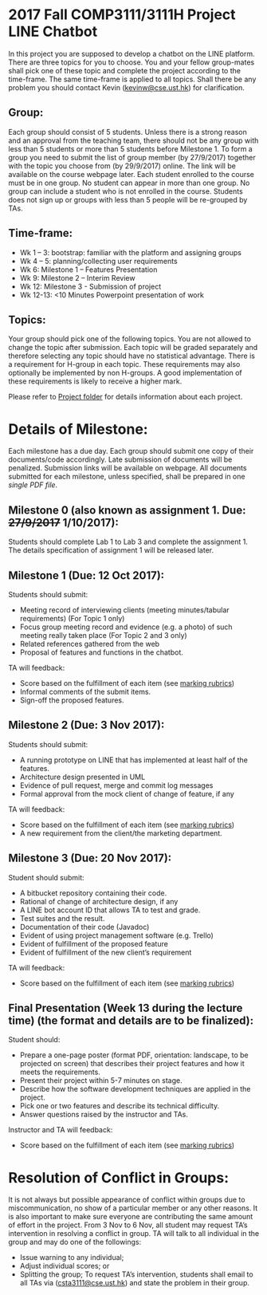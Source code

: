 # 2017 Fall COMP3111/3111H Project LINE Chatbot 

In this project you are supposed to develop a chatbot on the LINE platform. There are three topics for you to choose. You and your fellow group-mates shall pick one of these topic and complete the project according to the time-frame. The same time-frame is applied to all topics. Shall there be any problem you should contact Kevin (kevinw@cse.ust.hk) for clarification.

## Group: 

Each group should consist of 5 students. Unless there is a strong reason and an approval from the teaching team, there should not be any group with less than 5 students or more than 5 students before Milestone 1.  To form a group you need to submit the list of group member (by 27/9/2017) together with the topic you choose from (by 29/9/2017) online. The link will be available on the course webpage later. Each student enrolled to the course must be in one group. No student can appear in more than one group. No group can include a student who is not enrolled in the course. Students does not sign up or groups with less than 5 people will be re-grouped by TAs.



## Time-frame:
* Wk 1 – 3: bootstrap: familiar with the platform and assigning groups
* Wk 4 – 5: planning/collecting user requirements
* Wk 6: Milestone 1 – Features Presentation
* Wk 9: Milestone 2 – Interim Review
* Wk 12: Milestone 3 - Submission of project
* Wk 12-13: <10 Minutes Powerpoint presentation of work

## Topics:
Your group should pick one of the following topics. You are not allowed to change the topic after submission. Each topic will be graded separately and therefore selecting any topic should have no statistical advantage. There is a requirement for H-group in each topic. These requirements may also optionally be implemented by non H-groups. A good implementation of these requirements is likely to receive a higher mark.

Please refer to [Project folder](./Project) for details information about each project.

# Details of Milestone:

Each milestone has a due day. Each group should submit one copy of their documents/code accordingly. Late submission of documents will be penalized. Submission links will be available on webpage. All documents submitted for each milestone, unless specified, shall be prepared in one *single PDF file*.

## Milestone 0 (also known as assignment 1. Due: ~~27/9/2017~~ 1/10/2017):
Students should complete Lab 1 to Lab 3 and complete the assignment 1. The details specification of assignment 1 will be released later. 

## Milestone 1 (Due: 12 Oct 2017):
Students should submit:
*	Meeting record of interviewing clients (meeting minutes/tabular requirements) (For Topic 1 only)
*	Focus group meeting record and evidence (e.g. a photo) of such meeting really taken place (For Topic 2 and 3 only)
*	Related references gathered from the web 
*	Proposal of features and functions in the chatbot.

TA will feedback:
*	Score based on the fulfillment of each item (see [marking rubrics](./Project/Rubrics.md))
*	Informal comments of the submit items.
*	Sign-off the proposed features. 

## Milestone 2 (Due: 3 Nov 2017):
Students should submit:
*	A running prototype on LINE that has implemented at least half of the features.
*	Architecture design presented in UML
*	Evidence of pull request, merge and commit log messages
*	Formal approval from the mock client of change of feature, if any


TA will feedback:
*	Score based on the fulfillment of each item (see [marking rubrics](./Project/Rubrics.md))
*	A new requirement from the client/the marketing department.

## Milestone 3 (Due: 20 Nov 2017):
Student should submit:
*	A bitbucket repository containing their code.
*	Rational of change of architecture design, if any
*	A LINE bot account ID that allows TA to test and grade.
*	Test suites and the result.
*	Documentation of their code (Javadoc)
* Evident of using project management software (e.g. Trello)
*	Evident of fulfillment of the proposed feature
*	Evident of fulfillment of the new client’s requirement

TA will feedback:
*	Score based on the fulfillment of each item (see [marking rubrics](./Project/Rubrics.md))

## Final Presentation (Week 13 during the lecture time) (the format and details are to be finalized):
Student should:
*	Prepare a one-page poster (format PDF, orientation: landscape, to be projected on screen) that describes their project features and how it meets the requirements.
*	Present their project within 5-7 minutes on stage.
* Describe how the software development techniques are applied in the project.
*	Pick one or two features and describe its technical difficulty.
*	Answer questions raised by the instructor and TAs.

Instructor and TA will feedback:
*	Score based on the fulfillment of each item (see [marking rubrics](./Project/Rubrics.md))

# Resolution of Conflict in Groups:

It is not always but possible appearance of conflict within groups due to miscommunication, no show of a particular member or any other reasons. It is also important to make sure everyone are contributing the same amount of effort in the project. From 3 Nov to 6 Nov, all student may request TA’s intervention in resolving a conflict in group. TA will talk to all individual in the group and may do one of the followings:
*	Issue warning to any individual;
*	Adjust individual scores; or
*	Splitting the group;
To request TA’s intervention, students shall email to all TAs via (csta3111@cse.ust.hk) and state the problem in their group. 


